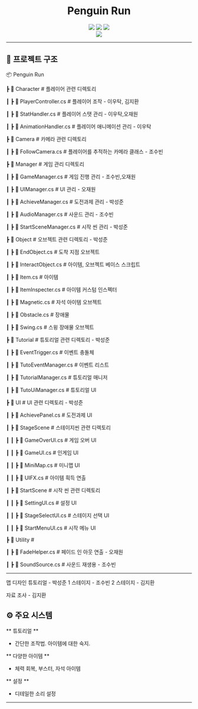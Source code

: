 <div align="center">
  
# Penguin Run

[<img src="https://img.shields.io/badge/Github-181717?style=flat&logo=Github&logoColor=white" />]() [<img src="https://img.shields.io/badge/Notion-white?style=flat&logo=notion&logoColor=black" />]() [<img src="https://img.shields.io/badge/Figma-F24E1E?style=flat&logo=figma&logoColor=white" />]()
<br/> [<img src="https://img.shields.io/badge/프로젝트 기간-2025.02.21~2025.02.27-73abf0?style=flat&logo=&logoColor=white" />]()

</div> 


---

## 📂 프로젝트 구조
📦 Penguin Run

 ┣ 📂 Character                # 플레이어 관련 디렉토리

 ┃ ┣ 📜 PlayerController.cs    # 플레이어 조작 - 이우탁, 김지환

 ┃ ┣ 📜 StatHandler.cs         # 플레이어 스탯 관리 - 이우탁,오재원

 ┃ ┣ 📜 AnimationHandler.cs    # 플레이어 애니메이션 관리 - 이우탁
 

 ┣ 📂 Camera                   # 카메라 관련 디렉토리

 ┃ ┣ 📜 FollowCamera.cs        # 플레이어를 추적하는 카메라 클래스 - 조수빈


 ┣ 📂 Manager                  # 게임 관리 디렉토리

 ┃ ┣ 📜 GameManager.cs         # 게임 진행 관리 - 조수빈,오재원

 ┃ ┣ 📜 UIManager.cs           # UI 관리 - 오재원
 
 ┃ ┣ 📜 AchieveManager.cs      # 도전과제 관리 - 박성준
 
 ┃ ┣ 📜 AudioManager.cs        # 사운드 관리 - 조수빈
 
 ┃ ┣ 📜 StartSceneManager.cs   # 시작 씬 관리 - 박성준
 

 ┣ 📂 Object                   # 오브젝트 관련 디렉토리 - 박성준

 ┃ ┣ 📜 EndObject.cs           # 도착 지점  오브젝트

 ┃ ┣ 📜 InteractObject.cs      # 아이템, 오브젝트 베이스 스크립트

 ┃ ┣ 📜 Item.cs                # 아이템

 ┃ ┣ 📜 ItemInspecter.cs       # 아이템 커스텀 인스펙터

 ┃ ┣ 📜 Magnetic.cs            # 자석 아이템 오브젝트

 ┃ ┣ 📜 Obstacle.cs            # 장애물

 ┃ ┣ 📜 Swing.cs               # 스윙 장애물 오브젝트
 

 ┣ 📂 Tutorial                 # 튜토리얼 관련 디렉토리 - 박성준

 ┃ ┣ 📜 EventTrigger.cs        # 이벤트 충돌체

 ┃ ┣ 📜 TutoEventManager.cs    # 이벤트 리스트

 ┃ ┣ 📜 TutorialManager.cs     # 튜토리얼 매니저

 ┃ ┣ 📜 TutoUiManager.cs       # 튜토리얼 UI
 

 ┣ 📂 UI                       # UI 관련 디렉토리 - 박성준
 
 ┃ ┣ 📜 AchievePanel.cs        # 도전과제 UI

 ┃ ┣ 📂 StageScene             # 스테이지씬 관련 디렉토리

 ┃ ┃ ┣ 📜 GameOverUI.cs        # 게임 오버 UI

 ┃ ┃ ┣ 📜 GameUI.cs            # 인게임 UI
 
 ┃ ┃ ┣ 📜 MiniMap.cs           # 미니맵 UI

 ┃ ┃ ┣ 📜 UIFX.cs              # 아이템 흭득 연출
 
 ┃ ┣ 📂 StartScene             # 시작 씬 관련 디렉토리
 
 ┃ ┃ ┣ 📜 SettingUI.cs         # 설정 UI

 ┃ ┃ ┣ 📜 StageSelectUI.cs     # 스테이지 선택 UI

 ┃ ┃ ┣ 📜 StartMenuUI.cs       # 시작 메뉴 UI


 ┣ 📂 Utility                  # 

 ┃ ┣ 📜 FadeHelper.cs          # 페이드 인 아웃 연출 - 오재원

 ┃ ┣ 📜 SoundSource.cs         #  사운드 재생용 - 조수빈
 

---

맵 디자인
튜토리얼 - 박성준
1 스테이지 - 조수빈
2 스테이지 - 김지환

자료 조사 - 김지환

## ⚙ 주요 시스템
**  튜토리얼 **
- 간단한 조작법. 아이템에 대한 숙지.

** 다양한 아이템 **
- 체력 회복, 부스터, 자석 아이템

** 설정  **
- 디테일한 소리 설정 

---